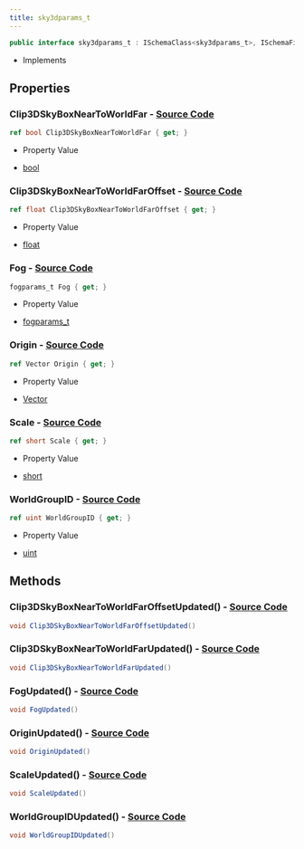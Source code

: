 ```yaml
---
title: sky3dparams_t
---
```


```csharp
public interface sky3dparams_t : ISchemaClass<sky3dparams_t>, ISchemaField, ISchemaClass, INativeHandle
```

- Implements

## Properties

### **Clip3DSkyBoxNearToWorldFar** - [Source Code](https://github.com/swiftly-solution/swiftlys2/blob/main/managed/src/SwiftlyS2.Generated/Schemas/Interfaces/sky3dparams_t.cs#L20)

```csharp
ref bool Clip3DSkyBoxNearToWorldFar { get; }
```

- Property Value

- [bool](https://learn.microsoft.com/dotnet/api/system.boolean)

### **Clip3DSkyBoxNearToWorldFarOffset** - [Source Code](https://github.com/swiftly-solution/swiftlys2/blob/main/managed/src/SwiftlyS2.Generated/Schemas/Interfaces/sky3dparams_t.cs#L22)

```csharp
ref float Clip3DSkyBoxNearToWorldFarOffset { get; }
```

- Property Value

- [float](https://learn.microsoft.com/dotnet/api/system.single)

### **Fog** - [Source Code](https://github.com/swiftly-solution/swiftlys2/blob/main/managed/src/SwiftlyS2.Generated/Schemas/Interfaces/sky3dparams_t.cs#L24)

```csharp
fogparams_t Fog { get; }
```

- Property Value

- [fogparams_t](/docs/api/shared/schemadefinitions/fogparams_t)

### **Origin** - [Source Code](https://github.com/swiftly-solution/swiftlys2/blob/main/managed/src/SwiftlyS2.Generated/Schemas/Interfaces/sky3dparams_t.cs#L18)

```csharp
ref Vector Origin { get; }
```

- Property Value

- [Vector](/docs/api/shared/natives/vector)

### **Scale** - [Source Code](https://github.com/swiftly-solution/swiftlys2/blob/main/managed/src/SwiftlyS2.Generated/Schemas/Interfaces/sky3dparams_t.cs#L16)

```csharp
ref short Scale { get; }
```

- Property Value

- [short](https://learn.microsoft.com/dotnet/api/system.int16)

### **WorldGroupID** - [Source Code](https://github.com/swiftly-solution/swiftlys2/blob/main/managed/src/SwiftlyS2.Generated/Schemas/Interfaces/sky3dparams_t.cs#L26)

```csharp
ref uint WorldGroupID { get; }
```

- Property Value

- [uint](https://learn.microsoft.com/dotnet/api/system.uint32)

## Methods

### **Clip3DSkyBoxNearToWorldFarOffsetUpdated()** - [Source Code](https://github.com/swiftly-solution/swiftlys2/blob/main/managed/src/SwiftlyS2.Generated/Schemas/Interfaces/sky3dparams_t.cs#L31)

```csharp
void Clip3DSkyBoxNearToWorldFarOffsetUpdated()
```

### **Clip3DSkyBoxNearToWorldFarUpdated()** - [Source Code](https://github.com/swiftly-solution/swiftlys2/blob/main/managed/src/SwiftlyS2.Generated/Schemas/Interfaces/sky3dparams_t.cs#L30)

```csharp
void Clip3DSkyBoxNearToWorldFarUpdated()
```

### **FogUpdated()** - [Source Code](https://github.com/swiftly-solution/swiftlys2/blob/main/managed/src/SwiftlyS2.Generated/Schemas/Interfaces/sky3dparams_t.cs#L32)

```csharp
void FogUpdated()
```

### **OriginUpdated()** - [Source Code](https://github.com/swiftly-solution/swiftlys2/blob/main/managed/src/SwiftlyS2.Generated/Schemas/Interfaces/sky3dparams_t.cs#L29)

```csharp
void OriginUpdated()
```

### **ScaleUpdated()** - [Source Code](https://github.com/swiftly-solution/swiftlys2/blob/main/managed/src/SwiftlyS2.Generated/Schemas/Interfaces/sky3dparams_t.cs#L28)

```csharp
void ScaleUpdated()
```

### **WorldGroupIDUpdated()** - [Source Code](https://github.com/swiftly-solution/swiftlys2/blob/main/managed/src/SwiftlyS2.Generated/Schemas/Interfaces/sky3dparams_t.cs#L33)

```csharp
void WorldGroupIDUpdated()
```

